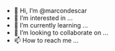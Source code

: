 - 👋 Hi, I’m @marcondescar
- 👀 I’m interested in ...
- 🌱 I’m currently learning ...
- 💞️ I’m looking to collaborate on ...
- 📫 How to reach me ...

<!---
marcondescar/marcondescar is a ✨ special ✨ repository because its `README.md` (this file) appears on your GitHub profile.
You can click the Preview link to take a look at your changes.
--->


